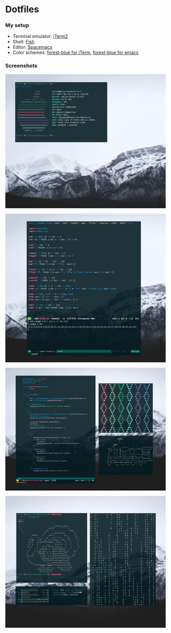 # Dotfiles

### My setup

* Terminal emulator: [iTerm2](https://github.com/gnachman/iTerm2)
* Shell: [Fish](https://github.com/fish-shell/fish-shell)
* Editor: [Spacemacs](https://github.com/syl20bnr/spacemacs)
* Color schemes: [forest-blue for iTerm](https://github.com/olkinn/forest-blue-iTerm), [forest-blue for emacs](https://github.com/olkinn/forest-blue-emacs)


### Screenshots
![image](https://raw.githubusercontent.com/olkinn/dotfiles/master/screenshots/screenshot.png)

![image](https://raw.githubusercontent.com/olkinn/dotfiles/master/screenshots/haskell.png)

![image](https://raw.githubusercontent.com/olkinn/dotfiles/master/screenshots/screen2.png)

![image](https://raw.githubusercontent.com/olkinn/dotfiles/master/screenshots/scripts.png)
